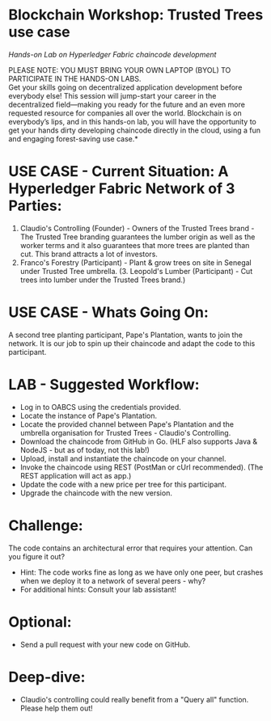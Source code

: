 # Blockchain Workshop: Trusted Trees use case
*Hands-on Lab on Hyperledger Fabric chaincode development*

PLEASE NOTE: YOU MUST BRING YOUR OWN LAPTOP (BYOL) TO PARTICIPATE IN THE HANDS-ON LABS.<br>
Get your skills going on decentralized application development before everybody else! This session will jump-start your career in the decentralized field—making you ready for the future and an even more requested resource for companies all over the world. Blockchain is on everybody’s lips, and in this hands-on lab, you will have the opportunity to get your hands dirty developing chaincode directly in the cloud, using a fun and engaging forest-saving use case.*

# USE CASE - Current Situation: A Hyperledger Fabric Network of 3 Parties:
1. Claudio's Controlling (Founder) - Owners of the Trusted Trees brand - The Trusted Tree branding guarantees the lumber origin as well as the worker terms and it also guarantees that more trees are planted than cut. This brand attracts a lot of investors.
2. Franco's Forestry (Participant) - Plant & grow trees on site in Senegal under Trusted Tree umbrella.
(3. Leopold's Lumber (Participant) - Cut trees into lumber under the Trusted Trees brand.)

# USE CASE - Whats Going On:
A second tree planting participant, Pape's Plantation, wants to join the network. It is our job to spin up their chaincode and adapt the code to this participant.

# LAB - Suggested Workflow:
- Log in to OABCS using the credentials provided.
- Locate the instance of Pape's Plantation.
- Locate the provided channel between Pape's Plantation and the umbrella organisation for Trusted Trees - Claudio's Controlling.
- Download the chaincode from GitHub in Go. (HLF also supports Java & NodeJS - but as of today, not this lab!)
- Upload, install and instantiate the chaincode on your channel.
- Invoke the chaincode using REST (PostMan or cUrl recommended). (The REST application will act as app.)
- Update the code with a new price per tree for this participant.
- Upgrade the chaincode with the new version.

# Challenge:
The code contains an architectural error that requires your attention. Can you figure it out?
- Hint: The code works fine as long as we have only one peer, but crashes when we deploy it to a network of several peers - why?
- For additional hints: Consult your lab assistant!

# Optional:
- Send a pull request with your new code on GitHub.

# Deep-dive:
- Claudio's controlling could really benefit from a "Query all" function. Please help them out!
